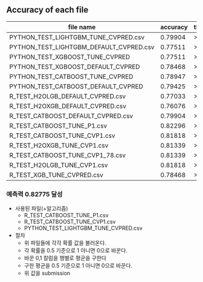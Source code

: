## Accuracy of each file 

|  file name | accuracy | threshold |
| ------------ | ------------ | ------------ |
|  PYTHON_TEST_LIGHTGBM_TUNE_CVPRED.csv | 0.79904 | >0.5 |
|  PYTHON_TEST_LIGHTGBM_DEFAULT_CVPRED.csv | 0.77511 | >0.5 |
| PYTHON_TEST_XGBOOST_TUNE_CVPRED | 0.77511 | >0.5 |
| PYTHON_TEST_XGBOOST_DEFAULT_CVPRED | 0.78468 | >0.5 |
| PYTHON_TEST_CATBOOST_TUNE_CVPRED | 0.78947 | >0.5 |
| PYTHON_TEST_CATBOOST_DEFAULT_CVPRED | 0.79425 | >0.5 |
|  R_TEST_H2OLGB_DEFAULT_CVPRED.csv | 0.77033  | >0.5 |
|  R_TEST_H2OXGB_DEFAULT_CVPRED.csv | 0.76076  | >0.5 |
|  R_TEST_CATBOOST_DEFAULT_CVPRED.csv | 0.79904  | >0.5 |
|  R_TEST_CATBOOST_TUNE_P1.csv | 0.82296 | >0.5 |
|  R_TEST_CATBOOST_TUNE_CVP1.csv | 0.81818 | >0.5 |
|  R_TEST_H2OXGB_TUNE_CVP1.csv | 0.81339 | >0.5 |
|  R_TEST_CATBOOST_TUNE_CVP1_78.csv | 0.81339 | >0.5 |
|  R_TEST_H2OLGB_TUNE_CVP1.csv | 0.81818 | >0.5 |  
|  R_TEST_XGB_TUNE_CVPRED.csv | 0.78468 | >0.5 | 


### 예측력 0.82775 달성

* 사용된 파일(+알고리즘)
  * R_TEST_CATBOOST_TUNE_P1.csv
  * R_TEST_CATBOOST_TUNE_CVP1.csv
  * PYTHON_TEST_LIGHTGBM_TUNE_CVPRED.csv
* 절차
  * 위 파일들에 각각 확률 값을 불러온다.
  * 각 확률을 0.5 기준으로 1 아니면 0으로 바꾼다.
  * 바꾼 0,1 칼럼을 행별로 평균을 구한다
  * 구한 평균을 0.5 기준으로 1 아니면 0으로 바꾼다.
  * 위 값을 submission